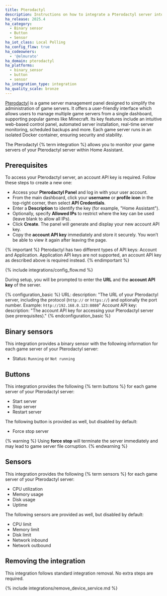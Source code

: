 ```yaml
---
title: Pterodactyl
description: Instructions on how to integrate a Pterodactyl server into Home Assistant.
ha_release: 2025.4
ha_category:
  - Binary sensor
  - Button
  - Sensor
ha_iot_class: Local Polling
ha_config_flow: true
ha_codeowners:
  - '@elmurato'
ha_domain: pterodactyl
ha_platforms:
  - binary_sensor
  - button
  - sensor
ha_integration_type: integration
ha_quality_scale: bronze
---
```


[Pterodactyl](https://www.pterodactyl.io) is a game server management panel designed to simplify the administration of game servers. It offers a user-friendly interface  which allows users to manage multiple game servers from a single dashboard, supporting popular games like Minecraft. Its key features include an intuitive web-based control panel, automated server installation, real-time server monitoring, scheduled backups and more. Each game server runs in an isolated Docker container, ensuring security and stability.

The Pterodactyl {% term integration %} allows you to monitor your game servers of your Pterodactyl server within Home Assistant.

## Prerequisites

To access your Pterodactyl server, an account API key is required. Follow these steps to create a new one:

- Access your **Pterodactyl Panel** and log in with your user account.
- From the main dashboard, click your **username** or **profile icon** in the top-right corner, then select **API Credentials**.
- Enter a **Description** to identify the key (for example, "Home Assistant").
- Optionally, specify **Allowed IPs** to restrict where the key can be used (leave blank to allow all IPs).
- Click **Create**. The panel will generate and display your new account API key.
- Copy the **account API key** immediately and store it securely. You won’t be able to view it again after leaving the page.

{% important %}
Pterodactyl has two different types of API keys: Account and Application. Application API keys are not supported, an account API key as described above is required instead.
{% endimportant %}

{% include integrations/config_flow.md %}

During setup, you will be prompted to enter the **URL** and the **account API key** of the server.

{% configuration_basic %}
URL:
    description: "The URL of your Pterodactyl server, including the protocol (`http://` or `https://`) and optionally the port number. Example: `http://192.168.0.123:8080`"
Account API key:
    description: "The account API key for accessing your Pterodactyl server (see prerequisites)."
{% endconfiguration_basic %}

## Binary sensors

This integration provides a binary sensor with the following information for each game server of your Pterodactyl server:

- Status: `Running` or `Not running`

## Buttons

This integration provides the following {% term buttons %} for each game server of your Pterodactyl server:

- Start server
- Stop server
- Restart server

The following button is provided as well, but disabled by default:

- Force stop server

{% warning %}
Using **force stop** will terminate the server immediately and may lead to game server file corruption.
{% endwarning %}

## Sensors

This integration provides the following {% term sensors %} for each game server of your Pterodactyl server:

- CPU utilization
- Memory usage
- Disk usage
- Uptime

The following sensors are provided as well, but disabled by default:

- CPU limit
- Memory limit
- Disk limit
- Network inbound
- Network outbound

## Removing the integration

This integration follows standard integration removal. No extra steps are required.

{% include integrations/remove_device_service.md %}
